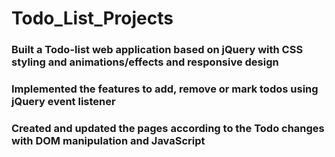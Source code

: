# Todo_List_Projects
### Built a Todo-list web application based on jQuery with CSS styling and animations/effects and responsive design
### Implemented the features to add, remove or mark todos using jQuery event listener
### Created and updated the pages according to the Todo changes with DOM manipulation and JavaScript
